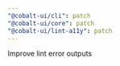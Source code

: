```yaml
---
"@cobalt-ui/cli": patch
"@cobalt-ui/core": patch
"@cobalt-ui/lint-a11y": patch
---
```


Improve lint error outputs
